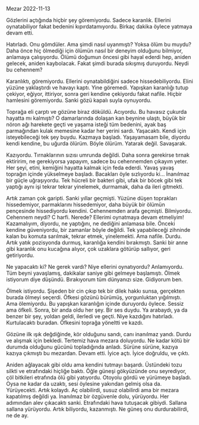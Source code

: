 Mezar
2022-11-13

Gözlerini açtığında hiçbir şey göremiyordu. Sadece karanlık. Ellerini oynatabiliyor fakat bedenini kıpırdatamıyordu. Birkaç dakika öylece yatmaya devam etti.

Hatırladı. Onu gömdüler. Ama şimdi nasıl uyanmıştı? Yoksa ölüm bu muydu? Daha önce hiç ölmediği için ölümün nasıl bir deneyim olduğunu bilmiyor, anlamaya çalışıyordu. Ölümü doğumun öncesi gibi hayal ederdi hep, aniden gelecek, aniden kaybolacak. Fakat şimdi burada sıkışmış duruyordu. Neydi bu cehennem?

Karanlıktı, göremiyordu. Ellerini oynatabildiğini sadece hissedebiliyordu. Elini yüzüne yaklaştırdı ve havayı kaptı. Yine göremedi. Yapışkan karanlığı tutup çekiyor, eğiyor, ittiriyor, sonra geri kendine çekiyordu fakat nafile. Hiçbir hamlesini göremiyordu. Sanki gözü kapalı suyla oynuyordu.

Toprağa eli çarptı ve gözüne biraz döküldü. Acıyordu. Bu havasız çukurda hayatta mı kalmıştı? O damarlarında dolaşan kan beynine ulaştı, büyük bir nöron ağı harekete geçti ve yaşama isteği tüm bedenini, ayak baş parmağından kulak memesine kadar her yerini sardı. Yaşacaktı. Kendi için isteyebileceği tek şey buydu. Kazmaya başladı. Yaşayamasam bile, diyordu kendi kendine, bu uğurda ölürüm. Böyle ölürüm. Yatarak değil. Savaşarak.

Kazıyordu. Tırnaklarının sızısı umrunda değildi. Daha sonra gerekirse tırnak ektiririm, ne gerekiyorsa yapayım, sadece bu cehennemden çıkayım yeter. Her şeyi, etini, kemiğini hayatta kalmak için feda ederdi. Yavaş yavaş toprağın içinde yükselmeye başladı. Bacakları öyle sızlıyordu ki… İnanılmaz bir güçle uğraşıyordu. Tek hücreli bir bakteri gibi, ufak bir böcek gibi tek yaptığı aynı işi tekrar tekrar yinelemek, durmamak, daha da ileri gitmekti.

Artık zaman çok garipti. Sanki yıllar geçmişti. Yüzüne düşen toprakları hissedemiyor, parmaklarını hissedemiyor, daha büyük bir ölümün pençesinde hissediyordu kendini. Cehennemden arafa geçmişti. Bilmiyordu. Cehennem neydi? C harfi. Nerede? Ellerimi oynatmaya devam etmeliyim! Kazamalıyım, diyordu, ne yaptığını, ne dediğini anlamasa bile. Önceki kendine güveniyordu, bir zamanlar böyle değildi. Tek yapabileceği zihninde kalan bu komuta sarılmak, tekrar etmek, yinelemekti. Ama nafile. Durdu. Artık yatık pozisyonda durmuş, karanlığa kendini bırakmıştı. Sanki bir anne gibi karanlık onu kucağına alıyor, çok uzaklara götürüp sallıyor, geri getiriyordu.

Ne yapacaktı ki? Ne gerek vardı? Niye ellerini oynatıyordu? Anlamıyordu. Tüm beyni yavaşlamış, dakikalar saniye gibi gelmeye başlamıştı. Ölmek istiyorum diye düşündü. Bırakıyorum tüm dünyanızı size. Gidiyorum ben.

Ölmek istiyordu. Şişeden bir cin çıkıp tek bir dilek hakkı sunsa, gerçekten burada ölmeyi seçerdi. Öfkesi gözünü bürümüş, yorgunluktan yığılmıştı. Ama ölemiyordu. Bu yapışkan karanlığın içinde duruyordu öylece. Sessiz ama öfkeli. Sonra, bir anda oldu her şey. Bir ses duydu. Ya arabaydı, ya da benzer bir şey, yoldan geldi, ilerledi ve geçti. Niye kazdığını hatırladı. Kurtulacaktı buradan. Öfkesini toprağa yöneltti ve kazdı.

Gözüne ilk ışık değdiğinde, kör olduğunu sandı, canı inanılmaz yandı. Durdu ve alışmak için bekledi. Tertemiz hava mezara doluyordu. Ne kadar kötü bir durumda olduğunu gücünü topladığında anladı. Sürüne sürüne, kazıya kazıya çıkmıştı bu mezardan. Devam etti. İyice açtı. İyice doğruldu, ve çıktı.

Aniden ağlayacak gibi oldu ama kendini tutmayı başardı. Üstündeki tozu silkti ve etrafındaki hiçliğe baktı. Öğle güneşi gökyüzünde onu seyrediyor, çöl bitkileri etrafında ölü gibi yatıyordu. Otoyolu gördü ve yürümeye başladı. Oysa ne kadar da uzaktı, sesi öylesine yakından gelmiş olsa da. Yürüyecekti. Artık kolaydı. Aç olabilirdi, susuz olabilirdi ama bir mezara kapatılmış değildi ya. İnanılmaz bir özgüvenle dolu, yürüyordu. Her adımından alev çıkacaktı sanki. Etrafındaki hava tutuşacak gibiydi. Sallana sallana yürüyordu. Artık biliyordu, kazanmıştı. Ne güneş onu durdurabilirdi, ne de ay.

